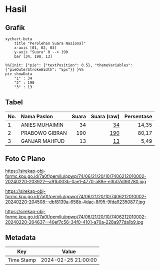 # Hasil

## Grafik

```mermaid
xychart-beta
    title "Perolehan Suara Nasional"
    x-axis [01, 02, 03]
    y-axis "Suara" 0 --> 190
    bar [34, 190, 13]
```

```mermaid
%%{init: {"pie": {"textPosition": 0.5}, "themeVariables": {"pieOuterStrokeWidth": "5px"}} }%%
pie showData
    "1" : 34
    "2" : 190
    "3" : 13
```

## Tabel

| No. | Nama Paslon    | Suara | Suara (raw) | Persentase |
|:--- |:-------------- | -----:| -----------:| ----------:|
| 1   | ANIES MUHAIMIN | 34    | [34][p-1]   | 14,35      |
| 2   | PRABOWO GIBRAN | 190   | [190][p-2]  | 80,17      |
| 3   | GANJAR MAHFUD  | 13    | [13][p-3]   | 5,49       |


[p-1]: https://github.com/gigit-pemilu/pemilu-2024/blob/main/pilpres/hitung-suara/sub/74-sulawesi-tenggara/sub/06-bombana/sub/21-lantari-jaya/sub/2010-watu-watu/sub/002-tps/sub/paslon-1.txt
[p-2]: https://github.com/gigit-pemilu/pemilu-2024/blob/main/pilpres/hitung-suara/sub/74-sulawesi-tenggara/sub/06-bombana/sub/21-lantari-jaya/sub/2010-watu-watu/sub/002-tps/sub/paslon-2.txt
[p-3]: https://github.com/gigit-pemilu/pemilu-2024/blob/main/pilpres/hitung-suara/sub/74-sulawesi-tenggara/sub/06-bombana/sub/21-lantari-jaya/sub/2010-watu-watu/sub/002-tps/sub/paslon-3.txt

## Foto C Plano

https://sirekap-obj-formc.kpu.go.id/7a0f/pemilu/ppwp/74/06/21/20/10/7406212010002-20240220-203922--a91b003b-0ae1-4770-a88e-e3b07d36f780.jpg

https://sirekap-obj-formc.kpu.go.id/7a0f/pemilu/ppwp/74/06/21/20/10/7406212010002-20240220-204508--dbf8139a-658b-4dac-8f95-9fda92350877.jpg

https://sirekap-obj-formc.kpu.go.id/7a0f/pemilu/ppwp/74/06/21/20/10/7406212010002-20240220-204637--40ef7c56-34f0-4101-a70a-228a977da1b9.jpg


## Metadata

| Key        | Value               |
| ---------- | ------------------- |
| Time Stamp | 2024-02-25 21:00:00 |



